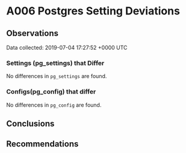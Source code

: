 # A006 Postgres Setting Deviations #

## Observations ##
Data collected: 2019-07-04 17:27:52 +0000 UTC  

### Settings (pg_settings) that Differ ###

No differences in `pg_settings` are found.

### Configs(pg_config) that differ ###

No differences in `pg_config` are found.



## Conclusions ##


## Recommendations ##

